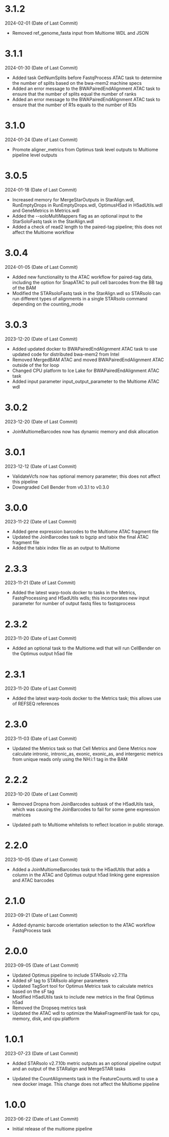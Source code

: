 # 3.1.2
2024-02-01 (Date of Last Commit)
* Removed ref_genome_fasta input from Multiome WDL and JSON

# 3.1.1 
2024-01-30 (Date of Last Commit)

* Added task GetNumSplits before FastqProcess ATAC task to determine the number of splits based on the bwa-mem2 machine specs
* Added an error message to the BWAPairedEndAlignment ATAC task to ensure that the number of splits equal the number of ranks
* Added an error message to the BWAPairedEndAlignment ATAC task to ensure that the number of R1s equals to the number of R3s

# 3.1.0
2024-01-24 (Date of Last Commit)
* Promote aligner_metrics from Optimus task level outputs to Multiome pipeline level outputs

# 3.0.5 
2024-01-18 (Date of Last Commit)

* Increased memory for MergeStarOutputs in StarAlign.wdl, RunEmptyDrops in RunEmptyDrops.wdl, OptimusH5ad in H5adUtils.wdl and GeneMetrics in Metrics.wdl
* Added the --soloMultiMappers flag as an optional input to the StarSoloFastq task in the StarAlign.wdl
* Added a check of read2 length to the paired-tag pipeline; this does not affect the Multiome workflow

# 3.0.4
2024-01-05 (Date of Last Commit)

* Added new functionality to the ATAC workflow for paired-tag data, including the option for SnapATAC to pull cell barcodes from the BB tag of the BAM
* Modified the STARsoloFastq task in the StarAlign.wdl so STARsolo can run different types of alignments in a single STARsolo command depending on the counting_mode

# 3.0.3
2023-12-20 (Date of Last Commit)

* Added updated docker to BWAPairedEndAlignment ATAC task to use updated code for distributed bwa-mem2 from Intel
* Removed MergedBAM ATAC and moved BWAPairedEndAlignment ATAC outside of the for loop
* Changed CPU platform to Ice Lake for BWAPairedEndAlignment ATAC task
* Added input parameter input_output_parameter to the Multiome ATAC wdl

# 3.0.2
2023-12-20 (Date of Last Commit)

* JoinMultiomeBarcodes now has dynamic memory and disk allocation

# 3.0.1
2023-12-12 (Date of Last Commit)

* ValidateVcfs now has optional memory parameter; this does not affect this pipeline
* Downgraded Cell Bender from v0.3.1 to v0.3.0

# 3.0.0
2023-11-22 (Date of Last Commit)

* Added gene expression barcodes to the Multiome ATAC fragment file
* Updated the JoinBarcodes task to bgzip and tabix the final ATAC fragment file
* Added the tabix index file as an output to Multiome

# 2.3.3
2023-11-21 (Date of Last Commit)

* Added the latest warp-tools docker to tasks in the Metrics, FastqProcessing and H5adUtils wdls; this incorporates new input parameter for number of output fastq files to fastqprocess

# 2.3.2
2023-11-20 (Date of Last Commit)

* Added an optional task to the Multiome.wdl that will run CellBender on the Optimus output h5ad file

# 2.3.1
2023-11-20 (Date of Last Commit)

* Added the latest warp-tools docker to the Metrics task; this allows use of REFSEQ references

# 2.3.0
2023-11-03 (Date of Last Commit)

* Updated the Metrics task so that Cell Metrics and Gene Metrics now calculate intronic, intronic_as, exonic, exonic_as, and intergenic metrics from unique reads only using the NH:i:1 tag in the BAM

# 2.2.2
2023-10-20 (Date of Last Commit)

* Removed Dropna from JoinBarcodes subtask of the H5adUtils task, which was causing the JoinBarcodes to fail for some gene expression matrices

* Updated path to Multiome whitelists to reflect location in public storage.

# 2.2.0
2023-10-05 (Date of Last Commit)
* Added a JoinMultiomeBarcodes task to the H5adUtils that adds a column in the ATAC and Optimus output h5ad linking gene expression and ATAC barcodes

# 2.1.0
2023-09-21 (Date of Last Commit)
* Added dynamic barcode orientation selection to the ATAC workflow FastqProcess task

# 2.0.0
2023-09-05 (Date of Last Commit)

* Updated Optimus pipeline to include STARsolo v2.7.11a
* Added sF tag to STARsolo aligner parameters
* Updated TagSort tool for Optimus Metrics task to calculate metrics based on the sF tag
* Modified H5adUtils task to include new metrics in the final Optimus h5ad
* Removed the Dropseq metrics task
* Updated the ATAC wdl to optimize the MakeFragmentFile task for cpu, memory, disk, and cpu platform
 
# 1.0.1 
2023-07-23 (Date of Last Commit)

* Added STARsolo v2.7.10b metric outputs as an optional pipeline output and an output of the STARalign and MergeSTAR tasks

* Updated the CountAlignments task in the FeatureCounts.wdl to use a new docker image. This change does not affect the Multiome pipeline

# 1.0.0
2023-06-22 (Date of Last Commit)

* Initial release of the multiome pipeline

